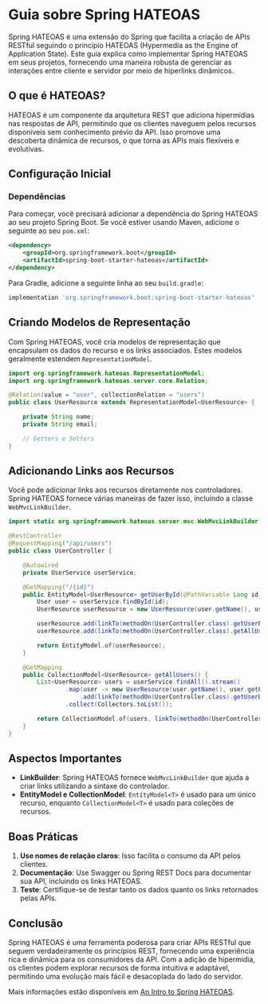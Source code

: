 # Guia sobre Spring HATEOAS

Spring HATEOAS é uma extensão do Spring que facilita a criação de APIs RESTful seguindo o princípio HATEOAS (Hypermedia as the Engine of Application State). Este guia explica como implementar Spring HATEOAS em seus projetos, fornecendo uma maneira robusta de gerenciar as interações entre cliente e servidor por meio de hiperlinks dinâmicos.

## O que é HATEOAS?

HATEOAS é um componente da arquitetura REST que adiciona hipermídias nas respostas de API, permitindo que os clientes naveguem pelos recursos disponíveis sem conhecimento prévio da API. Isso promove uma descoberta dinâmica de recursos, o que torna as APIs mais flexíveis e evolutivas.

## Configuração Inicial

### Dependências

Para começar, você precisará adicionar a dependência do Spring HATEOAS ao seu projeto Spring Boot. Se você estiver usando Maven, adicione o seguinte ao seu `pom.xml`:

```xml
<dependency>
    <groupId>org.springframework.boot</groupId>
    <artifactId>spring-boot-starter-hateoas</artifactId>
</dependency>
```

Para Gradle, adicione a seguinte linha ao seu `build.gradle`:

```groovy
implementation 'org.springframework.boot:spring-boot-starter-hateoas'
```

## Criando Modelos de Representação

Com Spring HATEOAS, você cria modelos de representação que encapsulam os dados do recurso e os links associados. Estes modelos geralmente estendem `RepresentationModel`.

```java
import org.springframework.hateoas.RepresentationModel;
import org.springframework.hateoas.server.core.Relation;

@Relation(value = "user", collectionRelation = "users")
public class UserResource extends RepresentationModel<UserResource> {

    private String name;
    private String email;

    // Getters e Setters
}
```

## Adicionando Links aos Recursos

Você pode adicionar links aos recursos diretamente nos controladores. Spring HATEOAS fornece várias maneiras de fazer isso, incluindo a classe `WebMvcLinkBuilder`.

```java
import static org.springframework.hateoas.server.mvc.WebMvcLinkBuilder.*;

@RestController
@RequestMapping("/api/users")
public class UserController {

    @Autowired
    private UserService userService;

    @GetMapping("/{id}")
    public EntityModel<UserResource> getUserById(@PathVariable Long id) {
        User user = userService.findById(id);
        UserResource userResource = new UserResource(user.getName(), user.getEmail());

        userResource.add(linkTo(methodOn(UserController.class).getUserById(id)).withSelfRel());
        userResource.add(linkTo(methodOn(UserController.class).getAllUsers()).withRel("all-users"));

        return EntityModel.of(userResource);
    }

    @GetMapping
    public CollectionModel<UserResource> getAllUsers() {
        List<UserResource> users = userService.findAll().stream()
                .map(user -> new UserResource(user.getName(), user.getEmail())
                    .add(linkTo(methodOn(UserController.class).getUserById(user.getId())).withSelfRel()))
                .collect(Collectors.toList());

        return CollectionModel.of(users, linkTo(methodOn(UserController.class).getAllUsers()).withSelfRel());
    }
}
```

## Aspectos Importantes

- **LinkBuilder**: Spring HATEOAS fornece `WebMvcLinkBuilder` que ajuda a criar links utilizando a sintaxe do controlador.
- **EntityModel e CollectionModel**: `EntityModel<T>` é usado para um único recurso, enquanto `CollectionModel<T>` é usado para coleções de recursos.

## Boas Práticas

1. **Use nomes de relação claros**: Isso facilita o consumo da API pelos clientes.
2. **Documentação**: Use Swagger ou Spring REST Docs para documentar sua API, incluindo os links HATEOAS.
3. **Teste**: Certifique-se de testar tanto os dados quanto os links retornados pelas APIs.

## Conclusão

Spring HATEOAS é uma ferramenta poderosa para criar APIs RESTful que seguem verdadeiramente os princípios REST, fornecendo uma experiência rica e dinâmica para os consumidores da API. Com a adição de hipermídia, os clientes podem explorar recursos de forma intuitiva e adaptável, permitindo uma evolução mais fácil e desacoplada do lado do servidor.

Mais informações estão disponíveis em [An Intro to Spring HATEOAS](https://www.baeldung.com/spring-hateoas-tutorial).